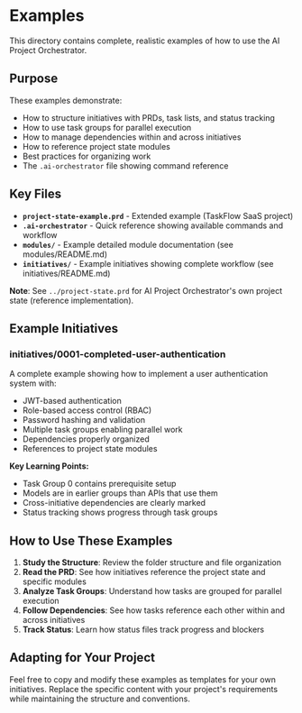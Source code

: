 # Examples

This directory contains complete, realistic examples of how to use the AI Project Orchestrator.

## Purpose

These examples demonstrate:
- How to structure initiatives with PRDs, task lists, and status tracking
- How to use task groups for parallel execution
- How to manage dependencies within and across initiatives
- How to reference project state modules
- Best practices for organizing work
- The `.ai-orchestrator` file showing command reference

## Key Files

- **`project-state-example.prd`** - Extended example (TaskFlow SaaS project)
- **`.ai-orchestrator`** - Quick reference showing available commands and workflow
- **`modules/`** - Example detailed module documentation (see modules/README.md)
- **`initiatives/`** - Example initiatives showing complete workflow (see initiatives/README.md)

**Note**: See `../project-state.prd` for AI Project Orchestrator's own project state (reference implementation).

## Example Initiatives

### initiatives/0001-completed-user-authentication

A complete example showing how to implement a user authentication system with:
- JWT-based authentication
- Role-based access control (RBAC)
- Password hashing and validation
- Multiple task groups enabling parallel work
- Dependencies properly organized
- References to project state modules

**Key Learning Points:**
- Task Group 0 contains prerequisite setup
- Models are in earlier groups than APIs that use them
- Cross-initiative dependencies are clearly marked
- Status tracking shows progress through task groups

## How to Use These Examples

1. **Study the Structure**: Review the folder structure and file organization
2. **Read the PRD**: See how initiatives reference the project state and specific modules
3. **Analyze Task Groups**: Understand how tasks are grouped for parallel execution
4. **Follow Dependencies**: See how tasks reference each other within and across initiatives
5. **Track Status**: Learn how status files track progress and blockers

## Adapting for Your Project

Feel free to copy and modify these examples as templates for your own initiatives. Replace the specific content with your project's requirements while maintaining the structure and conventions.

